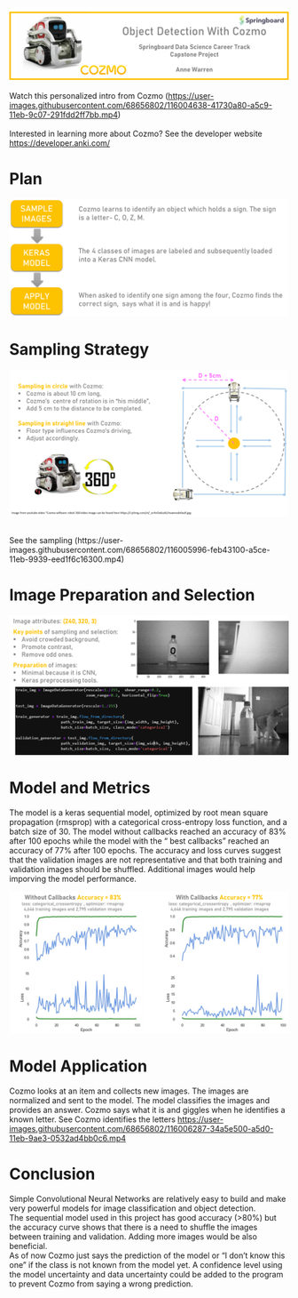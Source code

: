 ![](04_Documentation/Images/cozmoppt.png)
<br>
<br>
Watch this personalized intro from Cozmo (https://user-images.githubusercontent.com/68656802/116004638-41730a80-a5c9-11eb-9c07-291fdd2ff7bb.mp4)
<br>
<br>
Interested in learning more about Cozmo? See the developer website https://developer.anki.com/
<br>

# Plan

![.](04_Documentation/Images/plan.png)
<br>

# Sampling Strategy

![](04_Documentation/Images/samplingstrategy.png)

<br>
See the sampling (https://user-images.githubusercontent.com/68656802/116005996-feb43100-a5ce-11eb-9939-eed1f6c16300.mp4)

<br>

#  Image Preparation and Selection

![](04_Documentation/Images/imageselection.png)

# Model and Metrics
The model is a keras sequential model, optimized by root mean square propagation (rmsprop) with a categorical cross-entropy loss function, and a batch size of 30. The model without callbacks reached an accuracy of 83% after 100 epochs while the model with the “ best callbacks” reached an accuracy of 77% after 100 epochs. The accuracy and loss curves suggest that the validation images are not representative and that both training and validation images should be shuffled. Additional images would help imporving the model performance.

![](04_Documentation/Images/Metrics.png)

# Model Application
Cozmo looks at an item and collects new images. The images are normalized and sent to the model. The model classifies the images and provides an answer. Cozmo says what it is and giggles when he identifies a known letter. 
See Cozmo identifies the letters https://user-images.githubusercontent.com/68656802/116006287-34a5e500-a5d0-11eb-9ae3-0532ad4bb0c6.mp4

# Conclusion
Simple Convolutional Neural Networks are relatively easy to build and make very powerful models for image classification and object detection.
<br>
The sequential model used in this project has good accuracy (>80%) but the accuracy curve shows that there is a need to shuffle the images between training and validation. Adding more images would be also beneficial.
<br>
As of now Cozmo just says the prediction of the model or “I don’t know this one” if the class is not known from the model yet. A confidence level using the model uncertainty and data uncertainty could be added to the program to prevent Cozmo from saying a wrong prediction.
